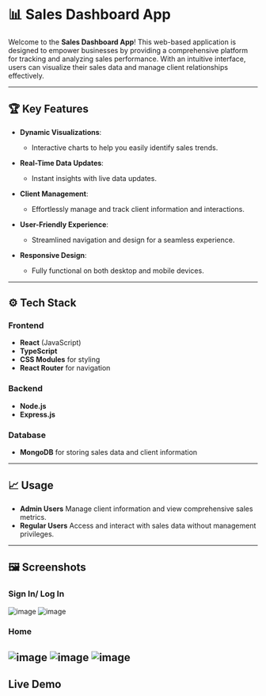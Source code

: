 # 📊 Sales Dashboard App

Welcome to the **Sales Dashboard App**! This web-based application is designed to empower businesses by providing a comprehensive platform for tracking and analyzing sales performance. With an intuitive interface, users can visualize their sales data and manage client relationships effectively.

---

## 🏆 Key Features

- **Dynamic Visualizations**: 
  - Interactive charts to help you easily identify sales trends.
  
- **Real-Time Data Updates**: 
  - Instant insights with live data updates.

- **Client Management**: 
  - Effortlessly manage and track client information and interactions.

- **User-Friendly Experience**: 
  - Streamlined navigation and design for a seamless experience.

- **Responsive Design**: 
  - Fully functional on both desktop and mobile devices.

---

## ⚙️ Tech Stack

### Frontend
- **React** (JavaScript)
- **TypeScript**
- **CSS Modules** for styling
- **React Router** for navigation

### Backend
- **Node.js**
- **Express.js**

### Database
- **MongoDB** for storing sales data and client information
---
## 📈 Usage
- **Admin Users**
Manage client information and view comprehensive sales metrics.
- **Regular Users**
Access and interact with sales data without management privileges.
---
## 🖼️ Screenshots

### Sign In/ Log In
![image](https://github.com/user-attachments/assets/1e7d4261-3f2c-49df-8253-0ce6a3a5bcdc)
![image](https://github.com/user-attachments/assets/7d6c1f50-b0e8-4821-83f3-539df4ba7c69)

### Home 
![image](https://github.com/user-attachments/assets/13633a9d-2975-4976-9808-bf425f7f0d5c)
![image](https://github.com/user-attachments/assets/342bfea8-33aa-49e3-9cb1-2da3d7813876)
![image](https://github.com/user-attachments/assets/618d592b-b461-4893-951d-b0d0f9ac14a6)
---
## Live Demo


